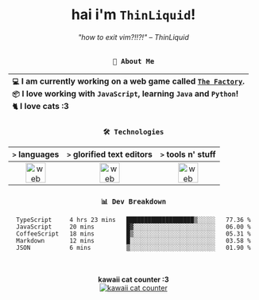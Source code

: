 <div align="center">
  
  # hai i'm `ThinLiquid`!
  ###### "how to exit vim?!!?!" – ThinLiquid
  
  ### `👤 About Me`

  | `💻`  I am currently working on a web game called [`The Factory`](https://github.com/ThinLiquid/factory-sim).<br/>`📦`  I love working with `JavaScript`, learning `Java` and `Python`!</br>`🐈`  I love cats :3 |
  |:---|

  
  ### `🛠️ Technologies`
  
  | `>` **languages**  | `>` **glorified text editors** | `>` **tools n' stuff** |
  |:------------------:|:------------------------------:|:----------------------:|
  | <img src="https://skillicons.dev/icons?i=ts,js,react,python,java" alt="web dev" height="40"/> | <img src="https://skillicons.dev/icons?i=vscode,eclipse,idea" alt="web dev" height="40"/> | <img src="https://skillicons.dev/icons?i=bash,git,photoshop" alt="web dev" height="40"/> |
  
  ### `📊 Dev Breakdown`
  
  <!--START_SECTION:waka-->

```text
TypeScript     4 hrs 23 mins   ███████████████████▒░░░░░   77.36 %
JavaScript     20 mins         █▓░░░░░░░░░░░░░░░░░░░░░░░   06.00 %
CoffeeScript   18 mins         █▒░░░░░░░░░░░░░░░░░░░░░░░   05.31 %
Markdown       12 mins         █░░░░░░░░░░░░░░░░░░░░░░░░   03.58 %
JSON           6 mins          ▒░░░░░░░░░░░░░░░░░░░░░░░░   01.90 %
```

<!--END_SECTION:waka-->
  
  <br/><br/>
  <b>kawaii cat counter :3</b><br/>
  [![kawaii cat counter](https://count.getloli.com/get/@ThinLiquid?theme=moebooru)](https://moe-counter.glitch.me)
</div>
